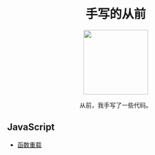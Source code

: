<div align="center">
  <h1>手写的从前</h1>
  <img src="https://cdn.jsdelivr.net/gh/youngjuning/images/20210909171156.png" width="150"/>
  <p>从前，我手写了一些代码。</p>
</div>

## JavaScript

- [函数重载](./javascript/overload.js)
